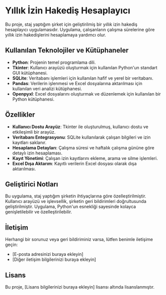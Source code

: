 # Yıllık İzin Hakediş Hesaplayıcı

Bu proje, staj yaptığım şirket için geliştirilmiş bir yıllık izin hakediş hesaplayıcı uygulamasıdır. Uygulama, çalışanların çalışma sürelerine göre yıllık izin hakedişlerini hesaplamaya yardımcı olur.

## Kullanılan Teknolojiler ve Kütüphaneler

- **Python**: Projenin temel programlama dili.
- **Tkinter**: Kullanıcı arayüzü oluşturmak için kullanılan Python'un standart GUI kütüphanesi.
- **SQLite**: Veritabanı işlemleri için kullanılan hafif ve yerel bir veritabanı.
- **Pandas**: Verilerin işlenmesi ve Excel dosyalarına aktarılması için kullanılan veri analizi kütüphanesi.
- **Openpyxl**: Excel dosyalarını oluşturmak ve düzenlemek için kullanılan bir Python kütüphanesi.

## Özellikler

- **Kullanıcı Dostu Arayüz**: Tkinter ile oluşturulmuş, kullanıcı dostu ve etkileşimli bir arayüz.
- **Veritabanı Entegrasyonu**: SQLite kullanılarak çalışan bilgileri ve izin kayıtları saklanır.
- **Hesaplama Detayları**: Çalışma süresi ve haftalık çalışma gününe göre detaylı izin hesaplaması.
- **Kayıt Yönetimi**: Çalışan izin kayıtlarını ekleme, arama ve silme işlemleri.
- **Excel Dışa Aktarım**: Kayıtlı verilerin Excel dosyası olarak dışa aktarılması.

## Geliştirici Notları

Bu uygulama, staj yaptığım şirketin ihtiyaçlarına göre özelleştirilmiştir. Kullanıcı arayüzü ve işlevsellik, şirketin geri bildirimleri doğrultusunda geliştirilmiştir. Uygulama, Python'un esnekliği sayesinde kolayca genişletilebilir ve özelleştirilebilir.

## İletişim

Herhangi bir sorunuz veya geri bildiriminiz varsa, lütfen benimle iletişime geçin:
- [E-posta adresinizi buraya ekleyin]
- [Diğer iletişim bilgilerinizi buraya ekleyin]

## Lisans

Bu proje, [Lisans bilgilerinizi buraya ekleyin] lisansı altında lisanslanmıştır. 